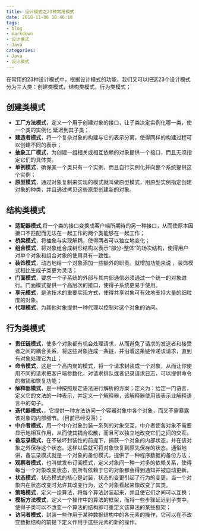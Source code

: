 ```yaml
---
title: 设计模式之23种常用模式
date: 2018-11-06 18:46:18
tags:
- blog
- markdown
- 设计模式
- Java
categories:
- Java
- 设计模式 
---
```


在常用的23种设计模式中，根据设计模式的功能，我们又可以把这23个设计模式分为三大类：创建类模式，结构类模式，行为类模式；

## 创建类模式

- **工厂方法模式**，定义一个用于创建对象的接口，让子类决定实例化哪一类，使一个类的实例化 延迟到其子类；
- **建造者模式**，将一个复杂对象的构建与它的表示分离，使得同样的构建过程可以创建不同的表示；
- **抽象工厂模式**，为创建一组相关或相互依赖的对象提供一个接口，而且无须指定它们的具体类。
- **单例模式**，确保某一个类只有一个实例，而且自行实例化并向整个系统提供这个实例；
- **原型模式**，通过对象复制来实现的模式就叫做原型模式，用原型实例指定创建对象的种类，并且通过拷贝这些原型创建新的对象。

<!--more-->

## 结构类模式

- **适配器模式**,将一个类的接口变换成客户端所期待的另一种接口，从而使原本因接口不匹配而无法在一起工作的两个类能够在一起工作；
- **桥梁模式**，将抽象与实现解耦，使得两者可以独立地变化；
- **组合模式**，将对象组合成树形结构以表示“部分-整体”的场次结构，使得用户对单个对象和组合对象的使用具有一致性。
- **装饰模式**，动态地给一个对象添加一些额外的职责。就增加功能来说 ，装饰模式相比生成子类更为灵活；
- **门面模式**，要求一个子系统的外部与其内部通信必须通过一个统一的对象进行。门面模式提供一个高层次的接口，使得子系统更易于使用。
- **享元模式**，是池技术的重要实现方式，使得共享对象可有效地支持大量的细粒度的对象。
- **代理模式**，为其他对象提供一种代理以控制对这个对象的访问。

## 行为类模式

- **责任链模式**，使多个对象都有机会处理请求，从而避免了请求的发送者和接受者之间的耦合关系，将这些对象连成一条链，并沿着这条链传递该请求，直到有对象处理它为止；
- **命令模式**，这是一个高内聚的模式，将一个请求封装成一个对象，从而让你使用不同的请求把客户端参数化，对请求排队或者记录请求日志，可以提供命令的撤销和恢复功能；
- **解释器模式**，是一种按照规定语法进行解析的方案；定义为：给定一门语言，定义它的文法的一种表示，并定义一个解释器，该解释器使用该表示业解释语言中的句子。
- **迭代器模式**，，它提供一种方法访问一个容器对象中各个对象，而又不需暴露该对象的内部细节。（目前已经没落）；
- **中介者模式**，用一个中介对象封装一系列的对象交互，中介者使各对象不需要显示地相互作用，从而使其耦合松散，而且可以独立地改变它们之间的交互。
- **备忘录模式**，在不破坏封装性的前提下，捕获一个对象的内部状态，并在该对象之外保存这个状态。这样以后就可将对象恢复到原先保存的状态。通俗地讲，备忘录模式就是一个对象的备份模式，提供了一种程序数据的备份方法；
- **观察者模式**，也叫做发布订阅模式，定义对象间一种一对多的依赖关系，使得每当一个对象改变状态，则所有依赖于它的对象都会得到通知并被自动更新。
- **状态模式**，状态模式的核心是封装，状态的变更引起了行为的变更。当一个对象内在状态改变时允许其改变行为，这个对象看起来像改变了其类。
- **策略模式**，定义一组算法，将每个算法封装起来，并且使它们之间可以互换；
- **模板方法模式**，定义一个操作中的算法的框架，而将一些步骤延迟到子类中。使得子类可以不改变一个算法的结构即可重定义该算法的某些框架；
- **访问者模式**，封装一些作用于某种数据结构中的各元素的操作，它可以在不改变数据结构的前提下定义作用于这些元素的新的操作。

 